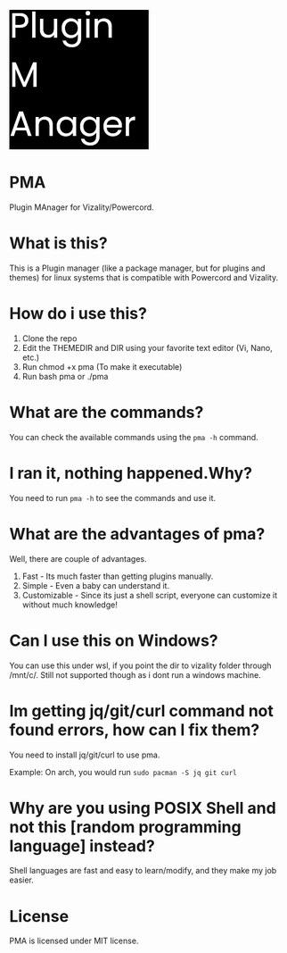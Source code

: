 <p align="left">
<img src="./assets/pma.png">
</p>


# PMA
Plugin MAnager for Vizality/Powercord.
# What is this?
This is a Plugin manager (like a package manager, but for plugins and themes) for linux systems that is compatible with Powercord and Vizality.

# How do i use this?
1. Clone the repo
2. Edit the THEMEDIR and DIR using your favorite text editor (Vi, Nano, etc.)
3. Run chmod +x pma (To make it executable)
4. Run bash pma or ./pma


# What are the commands?
You can check the available commands using the `pma -h` command.

# I ran it, nothing happened.Why?
You need to run `pma -h` to see the commands and use it.

# What are the advantages of pma?
Well, there are couple of advantages.
1. Fast - Its much faster than getting plugins manually.
2. Simple - Even a baby can understand it.
3. Customizable - Since its just a shell script, everyone can customize it without much knowledge!

# Can I use this on Windows?
You can use this under wsl, if you point the dir to vizality folder through /mnt/c/.
Still not supported though as i dont run a windows machine.

# Im getting jq/git/curl command not found errors, how can I fix them?
You need to install jq/git/curl to use pma.

Example: On arch, you would run `sudo pacman -S jq git curl`

# Why are you using POSIX Shell and not this [random programming language] instead?
Shell languages are fast and easy to learn/modify, and they make my job easier.

# License
PMA is licensed under MIT license.
